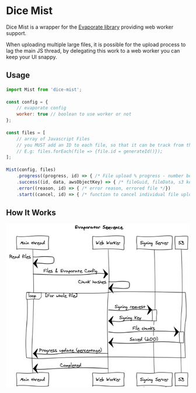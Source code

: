 # Dice Mist

Dice Mist is a wrapper for the [Evaporate library](https://github.com/TTLabs/EvaporateJS) providing web worker support.

When uploading multiple large files, it is possible for the upload process to lag the main JS thread, by delegating this work to a web worker you can keep your UI snappy.

## Usage

```javascript
import Mist from 'dice-mist';

const config = {
    // evaporate config
    worker: true // boolean to use worker or not
};

const files = [
    // array of Javascript Files
    // you MUST add an ID to each file, so that it can be track from the worker
    // E.g: files.forEach(file => {file.id = generateId()});
];

Mist(config, files)
    .progress((progress, id) => { /* File upload % progress - number between 0 & 1 */})
    .success((id, data, awsObjectKey) => { /* fileGuid, fileData, s3 key/path */})
    .error((reason, id) => { /* error reason, errored file */})
    .start((cancel, id) => { /* function to cancel individual file upload, file id */});
```

## How It Works

![Sequence Diagram](docs/sequence.png?raw=true "Upload Sequence Diagram")
